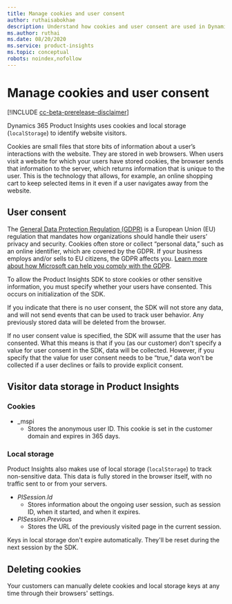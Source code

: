 ```yaml
---
title: Manage cookies and user consent
author: ruthaisabokhae
description: Understand how cookies and user consent are used in Dynamics 365 Product Insights
ms.author: ruthai
ms.date: 08/20/2020
ms.service: product-insights
ms.topic: conceptual
robots: noindex,nofollow
---
```


# Manage cookies and user consent

[!INCLUDE [cc-beta-prerelease-disclaimer]( ../includes/cc-beta-prerelease-disclaimer.md)]

Dynamics 365 Product Insights uses cookies and local storage (`localStorage`) to identify website visitors.

Cookies are small files that store bits of information about a user’s interactions with the website. They are stored in web browsers. When users visit a website for which your users have stored cookies, the browser sends that information to the server, which returns information that is unique to the user. This is the technology that allows, for example, an online shopping cart to keep selected items in it even if a user navigates away from the website.

## User consent


<!-- from editor: Wonder if we should say "residents" instead of "citizens," because you could live in the EU and not be a citizen. Probably a legal question. -->


The [General Data Protection Regulation (GDPR)](https://docs.microsoft.com/dynamics365/get-started/gdpr/) is a European Union (EU) regulation that mandates how organizations should handle their users’ privacy and security. Cookies often store or collect “personal data,” such as an online identifier, which are covered by the GDPR. If your business employs and/or sells to EU citizens, the GDPR affects you. [Learn more about how Microsoft can help you comply with the GDPR](https://www.microsoft.com/trust-center/privacy/gdpr-faqs).

To allow the Product Insights SDK to store cookies or other sensitive information, you must specify whether your users have consented. This occurs on initialization of the SDK.

If you indicate that there is no user consent, the SDK will not store any data, and will not send events that can be used to track user behavior. Any previously stored data will be deleted from the browser.

If no user consent value is specified, the SDK will assume that the user has consented. What this means is that if you (as our customer) don't specify a value for user consent in the SDK, data will be collected. However, if you specify that the value for user consent needs to be “true,” data won't be collected if a user declines or fails to provide explicit consent.

## Visitor data storage in Product Insights

### Cookies


<!-- from editor: Do you want mspi to be in italics like the items under Local storage? It's not currently italic, although it looks that way. -->


-	_mspi
    -	Stores the anonymous user ID. This cookie is set in the customer domain and expires in 365 days.

### Local storage

Product Insights also makes use of local storage (`localStorage`) to track non-sensitive data. This data is fully stored in the browser itself, with no traffic sent to or from your servers.

-	*PISession.Id* 
    - Stores information about the ongoing user session, such as session ID, when it started, and when it expires.
- *PISession.Previous*
    - Stores the URL of the previously visited page in the current session.
    
Keys in local storage don't expire automatically. They'll be reset during the next session by the SDK.

## Deleting cookies

Your customers can manually delete cookies and local storage keys at any time through their browsers' settings.
